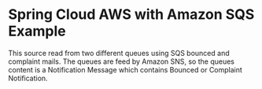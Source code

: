 # Spring Cloud AWS with Amazon SQS Example

This source read from two different queues using SQS bounced and complaint mails. 
The queues are feed by Amazon SNS, so the queues content is a Notification Message which contains Bounced or Complaint Notification.
